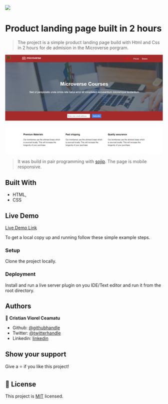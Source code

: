 ![](https://img.shields.io/badge/Microverse-blueviolet)

# Product landing page built in 2 hours

> The project is a simple product landing page build with Html and Css in 2 hours for de admision in the Microverse porgram.

![screenshot](./app-screenshot-full.png)

> It was build in pair programming with [sojip](https://github.com/sojip).
> The page is mobile responsive.

## Built With

- HTML,
- CSS

## Live Demo

[Live Demo Link](https://cristianceamatu.github.io/microverse-admision-tribute-page/)


To get a local copy up and running follow these simple example steps.

### Setup

Clone the project locally.

### Deployment

Install and run a live server plugin on you IDE/Text editor and run it from the root directory.


## Authors

👤 **Cristian Viorel Ceamatu**

- Github: [@githubhandle](https://github.com/cristianCeamatu)
- Twitter: [@twitterhandle](https://twitter.com/CeamatuV)
- Linkedin: [linkedin](https://www.linkedin.com/in/ceamatu-cristian-viorel-7a5469136/)


## Show your support

Give a ⭐️ if you like this project!


## 📝 License

This project is [MIT](lic.url) licensed.
